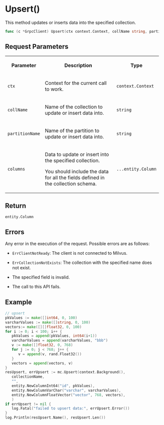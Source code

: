 # Upsert()

This method updates or inserts data into the specified collection.

```go
func (c *GrpcClient) Upsert(ctx context.Context, collName string, partitionName string, columns ...entity.Column) (entity.Column, error)
```

## Request Parameters

<table>
   <tr>
     <th><p>Parameter</p></th>
     <th><p>Description</p></th>
     <th><p>Type</p></th>
   </tr>
   <tr>
     <td><p><code>ctx</code></p></td>
     <td><p>Context for the current call to work.</p></td>
     <td><p><code>context.Context</code></p></td>
   </tr>
   <tr>
     <td><p><code>collName</code></p></td>
     <td><p>Name of the collection to update or insert data into.</p></td>
     <td><p><code>string</code></p></td>
   </tr>
   <tr>
     <td><p><code>partitionName</code></p></td>
     <td><p>Name of the partition to update or insert data into.</p></td>
     <td><p><code>string</code></p></td>
   </tr>
   <tr>
     <td><p><code>columns</code></p></td>
     <td><p>Data to update or insert into the specified collection.</p><p>You should include the data for all the fields defined in the collection schema.</p></td>
     <td><p><code>...entity.Column</code></p></td>
   </tr>
</table>

## Return

`entity.Column`

## Errors

Any error in the execution of the request. Possible errors are as follows:

- `ErrClientNotReady`: The client is not connected to Milvus.

- `ErrCollectionNotExists`: The collection with the specified name does not exist.

- The specified field is invalid.

- The call to this API fails.

## Example

```go
// upsert
pkValues := make([]int64, 0, 100)
varcharValues := make([]string, 0, 100)
vectors:= make([][]float32, 0, 100)
for i := 0; i < 100; i++ {
   pkValues = append(pkValues, int64(i+1))
   varcharValues = append(varcharValues, "bbb")
   v := make([]float32, 0, 768)
   for j := 0; j < 768; j++ {
      v = append(v, rand.Float32())
   }
   vectors = append(vectors, v)
}
resUpsert, errUpsert := mc.Upsert(context.Background(),
   collectionName,
   "",
   entity.NewColumnInt64("id", pkValues),
   entity.NewColumnVarChar("varchar", varcharValues),
   entity.NewColumnFloatVector("vector", 768, vectors),
   )
if errUpsert != nil {
   log.Fatal("failed to upsert data:", errUpsert.Error())
}
log.Println(resUpsert.Name(), resUpsert.Len())
```

